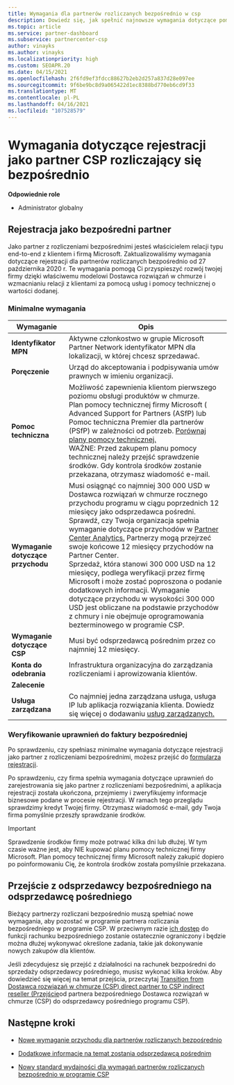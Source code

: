 ```yaml
---
title: Wymagania dla partnerów rozliczanych bezpośrednio w csp
description: Dowiedz się, jak spełnić najnowsze wymagania dotyczące pomocy technicznej i usług, aby zostać partnerem rozliczania bezpośredniego w programie Microsoft Cloud Solution Provider (CSP).
ms.topic: article
ms.service: partner-dashboard
ms.subservice: partnercenter-csp
author: vinayks
ms.author: vinayks
ms.localizationpriority: high
ms.custom: SEOAPR.20
ms.date: 04/15/2021
ms.openlocfilehash: 2f6fd9ef3fdcc88627b2eb2d257a837d28e097ee
ms.sourcegitcommit: 9f6be9bc8d9a065422d1ec8388bd770eb6cd9f33
ms.translationtype: MT
ms.contentlocale: pl-PL
ms.lasthandoff: 04/16/2021
ms.locfileid: "107528579"
---
```

# <a name="requirements-to-enroll-as-a-csp-direct-bill-partner"></a>Wymagania dotyczące rejestracji jako partner CSP rozliczający się bezpośrednio

**Odpowiednie role**

- Administrator globalny

## <a name="enroll-as-a-direct-partner"></a>Rejestracja jako bezpośredni partner

Jako partner z rozliczeniami bezpośrednimi jesteś właścicielem relacji typu end-to-end z klientem i firmą Microsoft. Zaktualizowaliśmy wymagania dotyczące rejestracji dla partnerów rozliczanych bezpośrednio od 27 października 2020 r. Te wymagania pomogą Ci przyspieszyć rozwój twojej firmy dzięki właściwemu modelowi Dostawca rozwiązań w chmurze i wzmacnianiu relacji z klientami za pomocą usług i pomocy technicznej o wartości dodanej.  

### <a name="minimum-requirements"></a>Minimalne wymagania

|**Wymaganie**|  **Opis**  |
|--------------------------------|--------------------------------------------------------------|
|**Identyfikator MPN**   |Aktywne członkostwo w grupie Microsoft Partner Network identyfikator MPN dla lokalizacji, w której chcesz sprzedawać.   |
|**Poręczenie**   |Urząd do akceptowania i podpisywania umów prawnych w imieniu organizacji.|
|**Pomoc techniczna**   |Możliwość zapewnienia klientom pierwszego poziomu obsługi produktów w chmurze. <br/>Plan pomocy technicznej firmy Microsoft ( Advanced Support for Partners (ASfP) lub Pomoc techniczna Premier dla partnerów (PSfP) w zależności od potrzeb. [Porównaj plany pomocy technicznej.](https://partner.microsoft.com/support/partnersupport)<br/>WAŻNE: Przed zakupem planu pomocy technicznej należy przejść sprawdzenie środków. Gdy kontrola środków zostanie przekazana, otrzymasz wiadomość e-mail. |
|**Wymaganie dotyczące przychodu**|Musi osiągnąć co najmniej 300 000 USD w Dostawca rozwiązań w chmurze rocznego przychodu programu w ciągu poprzednich 12 miesięcy jako odsprzedawca pośredni. Sprawdź, czy Twoja organizacja spełnia wymaganie dotyczące przychodów w [Partner Center Analytics.](https://partner.microsoft.com/resources/detail/new-subscription-analytics-report-on-partner-center-guide-pdf) Partnerzy mogą przejrzeć swoje końcowe 12 miesięcy przychodów na Partner Center.<br/>Sprzedaż, która stanowi 300 000 USD na 12 miesięcy, podlega weryfikacji przez firmę Microsoft i może zostać poproszona o podanie dodatkowych informacji. Wymaganie dotyczące przychodu w wysokości 300 000 USD jest obliczane na podstawie przychodów z chmury i nie obejmuje oprogramowania bezterminowego w programie CSP.|
|**Wymaganie dotyczące CSP**|Musi być odsprzedawcą pośrednim przez co najmniej 12 miesięcy.| 
|**Konta do odebrania** |Infrastruktura organizacyjna do zarządzania rozliczeniami i aprowizowania klientów.|
|**Zalecenie**|             |
|**Usługa zarządzana**   |Co najmniej jedna zarządzana usługa, usługa IP lub aplikacja rozwiązania klienta. Dowiedz się więcej o dodawaniu [usług zarządzanych.](https://partner.microsoft.com/business-opportunities/managed-services-provider)|


### <a name="verify-direct-bill-eligibility"></a>Weryfikowanie uprawnień do faktury bezpośredniej

Po sprawdzeniu, czy spełniasz minimalne wymagania dotyczące rejestracji jako partner z rozliczeniami bezpośrednimi, możesz przejść do [formularza rejestracji](https://forms.office.com/r/0fP4fFT8n8).

Po sprawdzeniu, czy firma spełnia wymagania dotyczące uprawnień do zarejestrowania się jako partner z rozliczeniami bezpośrednimi, a aplikacja rejestracji została ukończona, przejmiemy i zweryfikujemy informacje biznesowe podane w procesie rejestracji. W ramach tego przeglądu sprawdzimy kredyt Twojej firmy. Otrzymasz wiadomość e-mail, gdy Twoja firma pomyślnie przeszły sprawdzanie środków.

>[!IMPORTANT]
>Sprawdzenie środków firmy może potrwać kilka dni lub dłużej. W tym czasie ważne jest, aby NIE kupować planu pomocy technicznej firmy Microsoft. Plan pomocy technicznej firmy Microsoft należy zakupić dopiero po poinformowaniu Cię, że kontrola środków została pomyślnie przekazana.

## <a name="transition-from-direct-to-indirect-reseller"></a>Przejście z odsprzedawcy bezpośredniego na odsprzedawcę pośredniego

Bieżący partnerzy rozliczani bezpośrednio muszą spełniać nowe wymagania, aby pozostać w programie partnera rozliczania bezpośredniego w programie CSP. W przeciwnym razie [ich dostęp](restricted-direct-bill-capabilities.md) do funkcji rachunku bezpośredniego zostanie ostatecznie ograniczony i będzie można dłużej wykonywać określone zadania, takie jak dokonywanie nowych zakupów dla klientów.

Jeśli zdecydujesz się przejść z działalności na rachunek bezpośredni do sprzedaży odsprzedawcy pośredniego, musisz wykonać kilka kroków. Aby dowiedzieć się więcej na temat przejścia, przeczytaj [Transition from Dostawca rozwiązań w chmurze (CSP) direct partner to CSP indirect reseller (Przejście](transition-direct-to-indirect.md)od partnera bezpośredniego Dostawca rozwiązań w chmurze (CSP) do odsprzedawcy pośredniego programu CSP).

## <a name="next-steps"></a>Następne kroki

- [Nowe wymaganie przychodu dla partnerów rozliczanych bezpośrednio](./announcements/2020-october.md#13)
 
- [Dodatkowe informacje na temat zostania odsprzedawcą pośrednim](https://assetsprod.microsoft.com/csp-directbill-to-indirect-transition.pdf)

- [Nowy standard wydajności dla wymagań partnerów rozliczanych bezpośrednio w programie CSP](https://partner.microsoft.comresources/collection/new-performance-standard-for-direct-bill-partner-requirements-in-csp#/)
